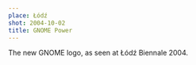 ```yaml
---
place: Łódź
shot: 2004-10-02
title: GNOME Power
---
```


The new GNOME logo, as seen at Łódź Biennale 2004.
